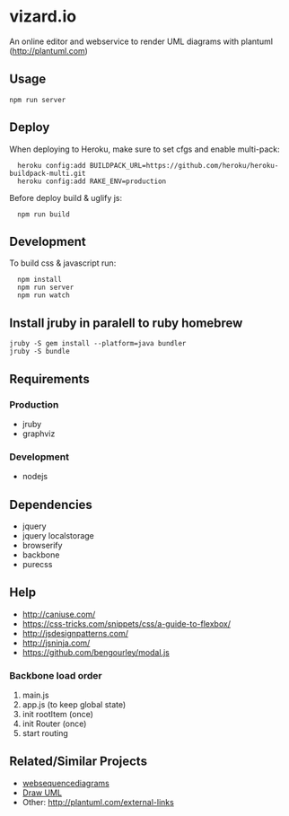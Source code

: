 # vizard.io

An online editor and webservice to render UML diagrams with plantuml (http://plantuml.com)

## Usage

```
npm run server
```

## Deploy

When deploying to Heroku, make sure to set cfgs and enable multi-pack:

```  
  heroku config:add BUILDPACK_URL=https://github.com/heroku/heroku-buildpack-multi.git
  heroku config:add RAKE_ENV=production
```

Before deploy build & uglify js:

```
  npm run build
```


## Development

To build css & javascript run:

```
  npm install
  npm run server
  npm run watch
```


## Install jruby in paralell to ruby homebrew

```
jruby -S gem install --platform=java bundler
jruby -S bundle
```

## Requirements

### Production
  - jruby
  - graphviz


### Development
  - nodejs


## Dependencies
  - jquery
  - jquery localstorage
  - browserify
  - backbone
  - purecss


## Help

- http://caniuse.com/
- https://css-tricks.com/snippets/css/a-guide-to-flexbox/
- http://jsdesignpatterns.com/
- http://jsninja.com/
- https://github.com/bengourley/modal.js


### Backbone load order

  1. main.js
  2. app.js (to keep global state)
  3. init rootItem (once)
  4. init Router (once)
  5. start routing


## Related/Similar Projects

  * [websequencediagrams](https://www.websequencediagrams.com)
  * [Draw UML](http://ogom.github.io/draw_uml)
  * Other: http://plantuml.com/external-links
